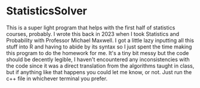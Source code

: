 # StatisticsSolver
This is a super light program that helps with the first half of statistics courses, probably.
I wrote this back in 2023 when I took Statistics and Probability with Professor Michael Maxwell. I got a little lazy inputting all this stuff into R and having to abide by its syntax so I just spent the time making this program to do the homework for me. It's a tiny bit messy but the code should be decently legible, I haven't encountered any inconsistencies with the code since it was a direct translation from the algorithms taught in class, but if anything like that happens you could let me know, or not. Just run the c++ file in whichever terminal you prefer.
